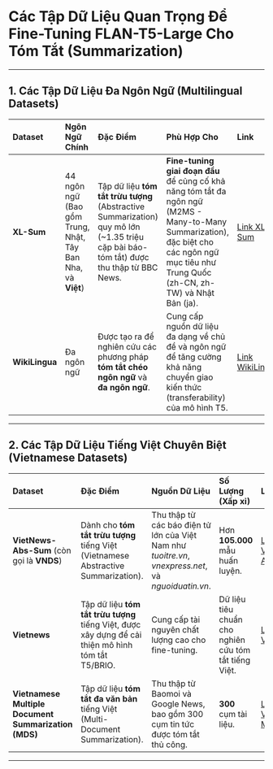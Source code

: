 # Các Tập Dữ Liệu Quan Trọng Để Fine-Tuning FLAN-T5-Large Cho Tóm Tắt (Summarization)

---

## 1. Các Tập Dữ Liệu Đa Ngôn Ngữ (Multilingual Datasets)

| Dataset | Ngôn Ngữ Chính | Đặc Điểm | Phù Hợp Cho | Link |
| :--- | :--- | :--- | :--- | :--- |
| **XL-Sum** | 44 ngôn ngữ (Bao gồm Trung, Nhật, Tây Ban Nha, và **Việt**) | Tập dữ liệu **tóm tắt trừu tượng** (Abstractive Summarization) quy mô lớn (~1.35 triệu cặp bài báo-tóm tắt) được thu thập từ BBC News. | **Fine-tuning giai đoạn đầu** để củng cố khả năng tóm tắt đa ngôn ngữ (M2MS - Many-to-Many Summarization), đặc biệt cho các ngôn ngữ mục tiêu như Trung Quốc (zh-CN, zh-TW) và Nhật Bản (ja). | [Link XL-Sum](https://huggingface.co/datasets/csebuetnlp/xlsum) |
| **WikiLingua** | Đa ngôn ngữ | Được tạo ra để nghiên cứu các phương pháp **tóm tắt chéo ngôn ngữ** và **đa ngôn ngữ**. | Cung cấp nguồn dữ liệu đa dạng về chủ đề và ngôn ngữ để tăng cường khả năng chuyển giao kiến thức (transferability) của mô hình T5. | [Link WikiLingua](https://huggingface.co/datasets/GEM/wiki_lingua) |

---

## 2. Các Tập Dữ Liệu Tiếng Việt Chuyên Biệt (Vietnamese Datasets)

| Dataset | Đặc Điểm | Nguồn Dữ Liệu | Số Lượng (Xấp xỉ) | Link |
| :--- | :--- | :--- | :--- | :--- |
| **VietNews-Abs-Sum** (còn gọi là **VNDS**) | Dành cho **tóm tắt trừu tượng** tiếng Việt (Vietnamese Abstractive Summarization). | Thu thập từ các báo điện tử lớn của Việt Nam như *tuoitre.vn*, *vnexpress.net*, và *nguoiduatin.vn*. | Hơn **105.000** mẫu huấn luyện. | [Link VietNews-Abs-Sum](https://huggingface.co/datasets/ithieund/VietNews-Abs-Sum) |
| **Vietnews** | Tập dữ liệu **tóm tắt trừu tượng** tiếng Việt, được xây dựng để cải thiện mô hình tóm tắt T5/BRIO. | Cung cấp tài nguyên chất lượng cao cho fine-tuning. | Dữ liệu tiêu chuẩn cho nghiên cứu tóm tắt tiếng Việt. | [Link Vietnews](https://huggingface.co/datasets/nam194/vietnews) |
| **Vietnamese Multiple Document Summarization (MDS)** | Tập dữ liệu **tóm tắt đa văn bản** tiếng Việt (Multi-Document Summarization). | Thu thập từ Baomoi và Google News, bao gồm 300 cụm tin tức được tóm tắt thủ công. | **300** cụm tài liệu. | [Link Vietnamese MDS](https://www.kaggle.com/datasets/vtrnanh/sust-feature-data-new) |

---
